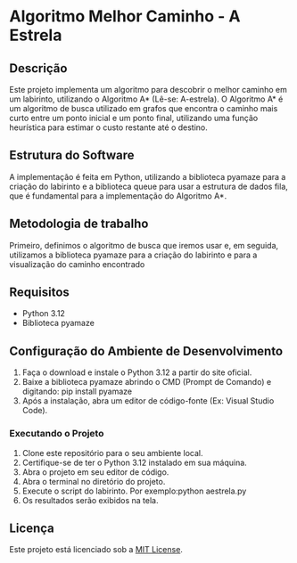 # Algoritmo Melhor Caminho - A Estrela

## Descrição
Este projeto implementa um algoritmo para descobrir o melhor caminho em um labirinto, utilizando o Algoritmo A* (Lê-se: A-estrela). O Algoritmo A* é um algoritmo de busca utilizado em grafos que encontra o caminho mais curto entre um ponto inicial e um ponto final, utilizando uma função heurística para estimar o custo restante até o destino.

## Estrutura do Software
A implementação é feita em Python, utilizando a biblioteca pyamaze para a criação do labirinto e a biblioteca queue para usar a estrutura de dados fila, que é fundamental para a implementação do Algoritmo A*.

## Metodologia de trabalho
Primeiro, definimos o algoritmo de busca que iremos usar e, em seguida, utilizamos a biblioteca pyamaze para a criação do labirinto e para a visualização do caminho encontrado

## Requisitos
- Python 3.12
- Biblioteca pyamaze

## Configuração do Ambiente de Desenvolvimento
1. Faça o download e instale o Python 3.12 a partir do site oficial.
2. Baixe a biblioteca pyamaze abrindo o CMD (Prompt de Comando) e digitando: pip install pyamaze
3. Após a instalação, abra um editor de código-fonte (Ex: Visual Studio Code).

### Executando o Projeto
1. Clone este repositório para o seu ambiente local.
2. Certifique-se de ter o Python 3.12 instalado em sua máquina.
3. Abra o projeto em seu editor de código.
4. Abra o terminal no diretório do projeto.
5. Execute o script do labirinto. Por exemplo:python aestrela.py
6. Os resultados serão exibidos na tela.

## Licença
Este projeto está licenciado sob a [MIT License](LICENSE).
